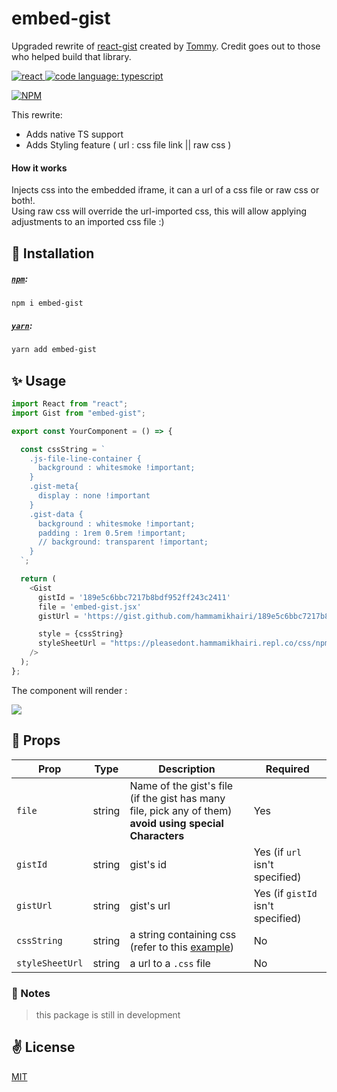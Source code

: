 # embed-gist

Upgraded rewrite of [react-gist](https://github.com/tleunen/react-gist) created by [Tommy](https://github.com/tleunen). Credit goes out to those who helped build that library.

<a href="https://reactjs.org/">
    <img alt="react" src="https://badges.aleen42.com/src/react.svg" >
</a>
<a href="https://www.typescriptlang.org">
    <img alt="code language: typescript" src="https://badges.aleen42.com/src/typescript.svg">
</a>

[![NPM](https://img.shields.io/npm/v/embed-gist.svg)](https://www.npmjs.com/package/embed-gist)


This rewrite:
- Adds native TS support
- Adds Styling feature ( url : css file link || raw css )



#### How it works

Injects css into the embedded iframe, it can a url of a css file or raw css or both!. <br>
Using raw css will override the url-imported css,
this will allow applying adjustments to an imported css file :)

## 🚀 Installation

##### [`npm`](https://docs.npmjs.com/downloading-and-installing-node-js-and-npm):

```bash
npm i embed-gist
```

##### [`yarn`](https://classic.yarnpkg.com/en/docs/install/#mac-stable):

```bash
yarn add embed-gist
```

## ✨ Usage

```typescript jsx
import React from "react";
import Gist from "embed-gist";

export const YourComponent = () => {

  const cssString = `
    .js-file-line-container {
      background : whitesmoke !important;
    }
    .gist-meta{
      display : none !important
    }
    .gist-data {
      background : whitesmoke !important;
      padding : 1rem 0.5rem !important;
      // background: transparent !important;
    }
  `;

  return (
    <Gist
      gistId = '189e5c6bbc7217b8bdf952ff243c2411'
      file = 'embed-gist.jsx'
      gistUrl = 'https://gist.github.com/hammamikhairi/189e5c6bbc7217b8bdf952ff243c2411'

      style = {cssString}
      styleSheetUrl = "https://pleasedont.hammamikhairi.repl.co/css/npm.css"
    />
  );
};
```
The component will render :
<p>
  <img src='https://cdn.discordapp.com/attachments/992802358998355999/1002293941334454322/unknown.png'>
</p>

## 📌 Props

Prop                  | Type     | Description                   | Required
--------------------- | -------- | ------------------------- | --------
`file`|string|Name of the gist's file (if the gist has many file, pick any of them) <br> **avoid using special Characters**|Yes
`gistId`|string|gist's id|Yes (if `url` isn't specified)
`gistUrl`|string|gist's url| Yes (if `gistId` isn't specified)
`cssString`|string| a string containing css (refer to this <a href='##-usage'>example</a>) |No
`styleSheetUrl`|string|a url to a `.css` file|No|


### 📝 Notes
> this package is still in development


## ✌️ License
[MIT](https://opensource.org/licenses/MIT)